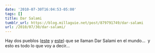 ```yaml
---
date: '2010-07-30T16:04:53-05:00'
tags: []
title: Dar Salami
tumblr_url: https://blog.millaguie.net/post/879791749/dar-salami
url: /2010/07/30/dar-salami/
---
```


Hay dos pueblos ([este](http://maps.google.es/maps?f=q&source=s_q&hl=es&q=Dar+Salami,+Loga,+Dosso,+N%C3%ADger&sll=40.396764,-3.713379&sspn=7.461821,19.753418&ie=UTF8&cd=1&geocode=FQsQ0gAdkKQ0AA&split=0&hq=&hnear=Dar+Salami,+Dosso,+N%C3%ADger&t=h&z=10 "Dar Salami") y [este](http://maps.google.es/maps?f=q&source=s_q&hl=es&q=Dar+Salami,+Provincia+de+Houet,+Regi%C3%B3n+Hauts-Bassins,+Burkina+Faso&vps=1&jsv=260d&sll=40.396764,-3.713379&sspn=7.461821,19.753418&ie=UTF8&oi=georefine&ct=clnk&cd=2&geocode=FX1_qAAdQ2i9_w&split=0 "Dar Salami")) que se llaman Dar Salami en el mundo…&nbsp; y esto es todo lo que voy a decir…